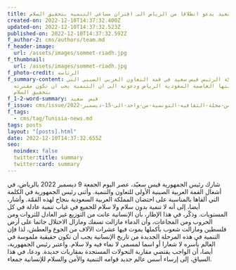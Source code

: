 ```yaml
---
title: الرئيس قيس سعيد يدعو انطلاقا من الرياض الى اقتران مساعي التنمية بتحقيق السلام
created-on: 2022-12-10T14:37:32.400Z
updated-on: 2022-12-10T14:37:32.523Z
published-on: 2022-12-10T14:37:32.592Z
f_author-2: cms/authors/team.md
f_header-image:
  url: /assets/images/sommet-riadh.jpg
f_thumbnail:
  url: /assets/images/sommet-riadh.jpg
f_photo-credit: الرئاسه
f_summary-content: مشاركة الرئيس قيس سعيد في قمة التعاون العربي الصيني التي
  احتضنتها العاصمة السعودية الرياض ودعوته الى ان التنمية يجب ان تكون مقترنه
  بتحقيق السلام
f_1-2-word-summary: قيس  سعيد
f_issue: cms/issue/العدد-الخامس-من-مجلة-الثقافيه-التونسية-من-واحد-الى-15-ديسمبر-2022.md
f_tags:
  - cms/tag/Tunisia-news.md
tags: posts
layout: "[posts].html"
date: 2022-12-10T14:37:32.655Z
seo:
  noindex: false
  twitter:title: summary
  twitter:card: summary
---
```

شارك رئيس الجمهورية قيس سعيّد، عصر اليوم الجمعة 9 ديسمبر 2022 بالرياض، في أشغال القمة العربية الصينية الأولى للتعاون والتنمية. وأثنى رئيس الجمهورية في الكلمة التي ألقاها بالمناسبة على احتضان المملكة العربية السعودية بنجاح لهذه القمّة. وأشار، أيضا، إلى أنه لا تنمية بدون سلام ولا سلام للجميع في غياب تنمية عادلة في كل المستويات. وذكّر، في هذا الإطار، بأن الإنسانية عانت من التوزيع غير العادل للثروات ومن الحروب ومن المجاعات، وأن الدماء مازالت تسفك ومازال الاحتلال جاثما على أرض فلسطين ومازالت شعوب بأكملها يموت فيها عشرات الآلاف من الجوع والعطش، لذا فإن التنمية في هذه المرحلة الجديدة من تاريخ الإنسانية يجب أن تكون حقيقية ملموسة في العالم بأسره لا شعارا أو اسما لمسمى لا نماء فيه ولا سلام. واعتبر رئيس الجمهورية، أيضا، أن الواجب يقتضي مقاربة التحولات المستجدة بمقاربات جديدة. ودعا، في هذا السياق، إلى إرساء أسس عالم جديد قوامه التنمية والأمن والسلام للإنسانية جمعاء.